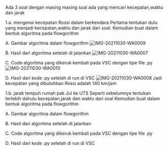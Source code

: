Ada 3 soal dengan masing masing soal ada yang mencari kecepatan,waktu dan jarak

1.a. mengenai kecepatan Rossi dalam berkendara
     Pertama tentukan dulu yang menjadi kecepatan,waktu dan jarak dari soal.
     Kemudian buat dalam bentuk algoritma pada flowgorithm 
 
   A. Gambar algoritma dalam flowgorithm
   ![IMG-20211030-WA0009](https://user-images.githubusercontent.com/93030333/139533235-3553bfe8-ba49-48d1-a35e-d361e41a71bb.jpg)
  
   B. Hasil dari algoritma setelah di jalankan
   ![IMG-20211030-WA0007](https://user-images.githubusercontent.com/93030333/139533250-83e9824f-7197-4ef6-b23d-127d7a887d21.jpg)

   C. Code algoritma yang dikeruk kembali pada VSC dengan tipe file .py
   ![IMG-20211030-WA0010](https://user-images.githubusercontent.com/93030333/139533257-b9eac8d7-8911-4554-b656-bb1b3f832b1f.jpg)

   D. Hasil dari kode .py setelah di run di VSC
   ![IMG-20211030-WA0008](https://user-images.githubusercontent.com/93030333/139533260-bd2288af-5014-465d-b8bd-d2b2555fe727.jpg)
Jadi kecepatan yang dibutuhkan Rossi adalah 140 km/jam

1.b. jarak tempuh rumah pak Jul ke UTS 
     Seperti sebelumnya tentukan terlebih dahulu kecepatan,jarak dan waktu dari soal
     Kemudian buat dalam bentuk algoritma pada flowgorithm
   
   A. Gambar algoritma dalam flowgorithm

   B. Hasil dari algoritma setelah di jalankan

   C. Code algoritma yang dikeruk kembali pada VSC dengan tipe file .py

   D. Hasil dari kode .py setelah di run di VSC

